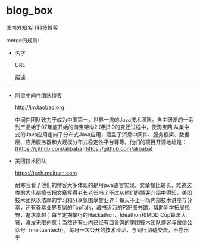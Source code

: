 # blog_box
国内外知名IT科技博客

merge的规则:

 * 名字

   URL

   描述

---

 * 阿里中间件团队博客

   http://jm.taobao.org

   中间件团队致力于成为中国第一，世界一流的Java技术团队。自主研发的一系列产品始于07年底开始的淘宝架构2.0到3.0的变迁过程中，使淘宝网 从集中式的Java应用走向了分布式Java应用，涵盖了消息中间件、服务框架、数据层、应用服务器和大规模分布式稳定性平台等等。他们的项目开源地址是：[https://github.com/alibaba](https://github.com/alibaba)

 * 美团技术团队

   https://tech.meituan.com

   耐寒我看了他们的博客大多体现的是用java语言实现，文章都比较长，难道这类的大佬都擅长把文章写得老长老长吗？不过从他们的博客介绍中得知，美团技术团队以浓厚的学习和分享氛围享誉业界：每天不止一场内部技术讲座与分享，还有荟萃业界专家的TopTalk，藏书近万的P2P图书馆，帮助同学拓展视野，追求卓越；每年定期举行的Hackathon、Ideathon和MDD Cup算法大赛，激发无限创意；当然还有业内已经有口皆碑的美团技术团队博客与微信公众号（meituantech），每月一次公开的技术沙龙，与同行切磋交流，不亦乐乎

